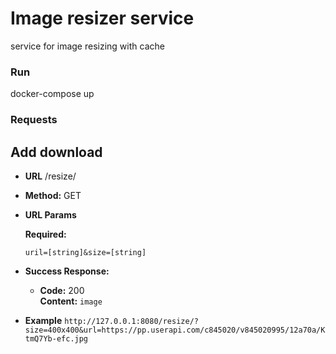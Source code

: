 # Image resizer service

service for image resizing with cache

### Run
docker-compose up

### Requests

**Add download**
----
* **URL**
  /resize/

* **Method:**
    GET

*  **URL Params**

   **Required:**

   `uril=[string]&size=[string]`

* **Success Response:**

  * **Code:** 200 <br />
    **Content:** `image`

* **Example**
```http://127.0.0.1:8080/resize/?size=400x400&url=https://pp.userapi.com/c845020/v845020995/12a70a/KtmQ7Yb-efc.jpg```

